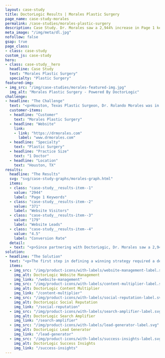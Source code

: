 ```yaml
---
layout: case-study
title: DoctorLogic Results | Morales Plastic Surgery
page_name: case-study-morales
permalink: /case-studies/morales-plastic-surgery
description: Case Study. Dr. Morales saw a 2,944% increase in Page 1 keyword rankings, a 371% increase in website visitors, and a 179% increase in website leads.
meta_image: "/img/meta/dl.jpg"
nofollow: false
gsap: true
page_class:
- class: case-study
custom_js: case-study
hero:
- class: case-study__hero
  headline: Case Study
  text: "Morales Plastic Surgery"
  specialty: "Plastic Surgery"
featured-img:
- img_src: "/img/case-studies/morales-featured-img.jpg"
  img_alt: "Morales Plastic Surgery - Powered By DoctorLogic"
challenge:
- headline: "The Challenge" 
  text: "<p>Houston, Texas Plastic Surgeon, Dr. Rolando Morales was in search of a provider who could help build a website reflective of the sophistication of his practice and his patients, as well as an infrastructure to create new business. He approached DoctorLogic three years out of his residency program at the University of Texas Medical Branch (UTMB) in Galveston, TX. Like most doctors in the early stages of their careers, Dr. Morales faced several challenges: limited funds, minimum experience, and not enough time to think about marketing. DoctorLogic was the clear choice to help him build the right patient experience and build his website into a new business machine.</p>"
  customer-items:
  - headline: "Customer"
    text: "Morales Plastic Surgery"
  - headline: "Website"
    link:
    - link: "https://drmorales.com"
      label: "www.drmorales.com"
  - headline: "Specialty"
    text: "Plastic Surgery"
  - headline: "Practice Size"
    text: "1 Doctor"
  - headline: "Location"
    text: "Houston, TX"
results:
  headline: "The Results"
  svg: "svg/case-study-graphs/morales-graph.html"
  items:
  - class: "case-study__results-item--1"
    value: "2944"
    label: "Page 1 Keywords"
  - class: "case-study__results-item--2"
    value: "371"
    label: "Website Visitors"
  - class: "case-study__results-item--3"
    value: "179"
    label: "Website Leads"
  - class: "case-study__results-item--4"
    value: "4.5"
    label: "Conversion Rate"
  detail:
  - text: "<p>Since partnering with DoctorLogic, Dr. Morales saw a 2,944% increase in Page 1 keyword rankings, a 371% increase in website visitors, and a 179% increase in website leads. In addition to an improved website architecture and keyword ranking, the Before and After Photo Gallery brings in 74% of all page view traffic, with 27% leads coming strictly from the gallery page.</p><p>Dr. Morales has gained a competitive advantage and is dominating his market. With DoctorLogic, he’s leveraging technology to increase efficiency and track lead conversions that turn visitors into patients. The result? Exponential growth.</p>"
solution:
- headline: "The Solution"
  text: "<p>The first step in defining a winning strategy required a deep dive with Dr. Morales into what he was hoping to accomplish. DoctorLogic and Dr. Morales mutually agreed the best approach was a simple strategy: in order to increase the number of leads, he needed to create an SEO-strong website that could support an increase in website content, allowing Dr. Morales to be found in search and leading to more office visits. This strategy would help Dr. Morales discover new patients from search, promote new content to new audiences, and build long-term loyalty by satisfying patients’ educational and emotional needs.</p><p>We started by building a website specially designed to showcase Dr. Morales’ great work and reviews with our Before and After Photo Galleries and Reputation Management. Once the infrastructure was built, we focused on targeting patients in his market. We looked at Houston and the surrounding areas and wrote content relevant to potential patients in the area, anchoring his site to his market during web searches. We then wrote 40 procedure pages for Dr. Morales to educate visitors on the services he offers.</p>"
  items:
  - img_src: "/img/product-icons/with-labels/website-management-label.svg"
    img_alt: DoctorLogic Website Management
    img_link: "/website-management"
  - img_src: "/img/product-icons/with-labels/content-multiplier-label.svg"
    img_alt: DoctorLogic Content Multiplier
    img_link: "/content-multiplier"
  - img_src: "/img/product-icons/with-labels/social-reputation-label.svg"
    img_alt: DoctorLogic Social Reputation
    img_link: "/social-reputation"
  - img_src: "/img/product-icons/with-labels/search-amplifier-label.svg"
    img_alt: DoctorLogic Search Amplifier
    img_link: "/search-amplifier"
  - img_src: "/img/product-icons/with-labels/lead-generator-label.svg"
    img_alt: DoctorLogic Lead Generator
    img_link: "/lead-generator"
  - img_src: "/img/product-icons/with-labels/success-insights-label.svg"
    img_alt: DoctorLogic Success Insights
    img_link: "/success-insights"
---
```






